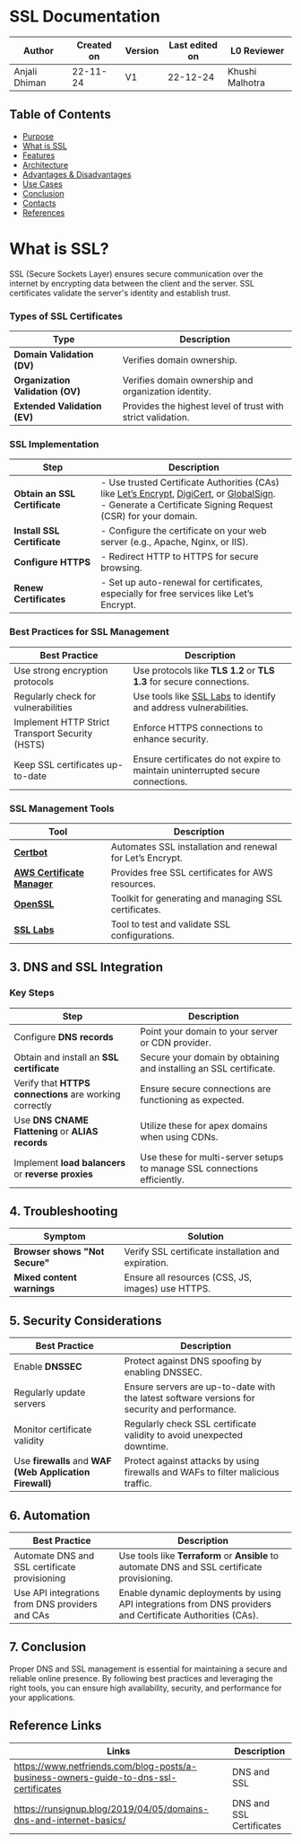 # SSL Documentation
| **Author** | **Created on** | **Version** | **Last edited on** | **L0 Reviewer** |
|------------|----------------|-------------------|---------------------|----------|
| Anjali Dhiman  | 22-11-24      | V1  | 22-12-24           |Khushi Malhotra |

## Table of Contents
- [Purpose](#purpose)
- [What is SSL](#what-is-ssl)
- [Features](#features)
- [Architecture](#architecture)
- [Advantages & Disadvantages](#Advantages--Disadvantages)
- [Use Cases](#use-cases)
- [Conclusion](#conclusion)
- [Contacts](#contacts)
- [References](#references)

# What is SSL?
SSL (Secure Sockets Layer) ensures secure communication over the internet by encrypting data between the client and the server. SSL certificates validate the server's identity and establish trust.

### Types of SSL Certificates
| **Type**                  | **Description**                                            |
|---------------------------|------------------------------------------------------------|
| **Domain Validation (DV)** | Verifies domain ownership.                                 |
| **Organization Validation (OV)** | Verifies domain ownership and organization identity.   |
| **Extended Validation (EV)** | Provides the highest level of trust with strict validation. |



### SSL Implementation
| **Step**               | **Description**                                                                                 |
|------------------------|-------------------------------------------------------------------------------------------------|
| **Obtain an SSL Certificate** | - Use trusted Certificate Authorities (CAs) like [Let’s Encrypt](https://letsencrypt.org/), [DigiCert](https://www.digicert.com/), or [GlobalSign](https://www.globalsign.com/).<br>- Generate a Certificate Signing Request (CSR) for your domain. |
| **Install SSL Certificate**   | - Configure the certificate on your web server (e.g., Apache, Nginx, or IIS).                                                |
| **Configure HTTPS**           | - Redirect HTTP to HTTPS for secure browsing.                                                                                 |
| **Renew Certificates**        | - Set up auto-renewal for certificates, especially for free services like Let’s Encrypt.                                      |



### Best Practices for SSL Management
| **Best Practice**                       | **Description**                                                                                  |
|-----------------------------------------|--------------------------------------------------------------------------------------------------|
| Use strong encryption protocols         | Use protocols like **TLS 1.2** or **TLS 1.3** for secure connections.                           |
| Regularly check for vulnerabilities     | Use tools like [SSL Labs](https://www.ssllabs.com/ssltest/) to identify and address vulnerabilities. |
| Implement HTTP Strict Transport Security (HSTS) | Enforce HTTPS connections to enhance security.                                                   |
| Keep SSL certificates up-to-date        | Ensure certificates do not expire to maintain uninterrupted secure connections.                 |


### SSL Management Tools
| **Tool**                               | **Description**                                                                                   |
|----------------------------------------|---------------------------------------------------------------------------------------------------|
| **[Certbot](https://certbot.eff.org/)** | Automates SSL installation and renewal for Let’s Encrypt.                                         |
| **[AWS Certificate Manager](https://aws.amazon.com/certificate-manager/)** | Provides free SSL certificates for AWS resources.                                               |
| **[OpenSSL](https://www.openssl.org/)** | Toolkit for generating and managing SSL certificates.                                             |
| **[SSL Labs](https://www.ssllabs.com/ssltest/)** | Tool to test and validate SSL configurations.                                                    |



## 3. DNS and SSL Integration

### Key Steps
| **Step**                               | **Description**                                                                                 |
|----------------------------------------|-------------------------------------------------------------------------------------------------|
| Configure **DNS records**              | Point your domain to your server or CDN provider.                                               |
| Obtain and install an **SSL certificate** | Secure your domain by obtaining and installing an SSL certificate.                              |
| Verify that **HTTPS connections** are working correctly | Ensure secure connections are functioning as expected.                                           |
| Use **DNS CNAME Flattening** or **ALIAS records** | Utilize these for apex domains when using CDNs.                                                 |
| Implement **load balancers** or **reverse proxies** | Use these for multi-server setups to manage SSL connections efficiently.                        |



## 4. Troubleshooting
| **Symptom**                 | **Solution**                                                                                   |
|-----------------------------|-----------------------------------------------------------------------------------------------|
| **Browser shows "Not Secure"** | Verify SSL certificate installation and expiration.                                          |
| **Mixed content warnings**   | Ensure all resources (CSS, JS, images) use HTTPS.                                            |




## 5. Security Considerations
| **Best Practice**                             | **Description**                                                                                   |
|----------------------------------------------|---------------------------------------------------------------------------------------------------|
| Enable **DNSSEC**                            | Protect against DNS spoofing by enabling DNSSEC.                                                   |
| Regularly update servers                    | Ensure servers are up-to-date with the latest software versions for security and performance.     |
| Monitor certificate validity                | Regularly check SSL certificate validity to avoid unexpected downtime.                           |
| Use **firewalls** and **WAF (Web Application Firewall)** | Protect against attacks by using firewalls and WAFs to filter malicious traffic.                  |




## 6. Automation

| **Best Practice**                                             | **Description**                                                                                   |
|--------------------------------------------------------------|---------------------------------------------------------------------------------------------------|
| Automate DNS and SSL certificate provisioning                | Use tools like **Terraform** or **Ansible** to automate DNS and SSL certificate provisioning.     |
| Use API integrations from DNS providers and CAs             | Enable dynamic deployments by using API integrations from DNS providers and Certificate Authorities (CAs). |




## 7. Conclusion
Proper DNS and SSL management is essential for maintaining a secure and reliable online presence. By following best practices and leveraging the right tools, you can ensure high availability, security, and performance for your applications.


## Reference Links

| Links | Description      |
|-----  |--------------------------|
|https://www.netfriends.com/blog-posts/a-business-owners-guide-to-dns-ssl-certificates |  DNS and SSL |
| https://runsignup.blog/2019/04/05/domains-dns-and-internet-basics/ | DNS and SSL Certificates |
